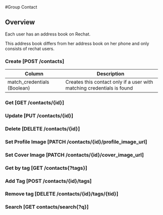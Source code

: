 #Group Contact

## Overview
Each user has an address book on Rechat.

This address book differs from her address book on her phone and only consists of rechat users.

### Create [POST /contacts]

Column                     | Description
---------------------------| ---------
match_credentials (Boolean)| Creates this contact only if a user with matching credentials is found

<!-- include(tests/contact/create.md) -->

### Get [GET /contacts/{id}]
<!-- include(tests/contact/getContact.md) -->

### Update [PUT /contacts/{id}]
<!-- include(tests/contact/updateContact.md) -->

### Delete [DELETE /contacts/{id}]
<!-- include(tests/contact/deleteContact.md) -->

### Set Profile Image [PATCH /contacts/{id}/profile_image_url]
<!-- include(tests/contact/patchContactProfileImage.md) -->

### Set Cover Image [PATCH /contacts/{id}/cover_image_url]
<!-- include(tests/contact/patchContactCoverImage.md) -->

### Get by tag [GET /contacts{?tags}]
<!-- include(tests/contact/getByTag.md) -->

### Add Tag [POST /contacts/{id}/tags]
<!-- include(tests/contact/addTag.md) -->

### Remove tag [DELETE /contacts/{id}/tags/{tid}]
<!-- include(tests/contact/removeTag.md) -->

### Search [GET contacts/search{?q}]
<!-- include(tests/contact/getByTag.md) -->